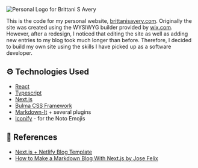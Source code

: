 ![Personal Logo for Brittani S Avery](https://user-images.githubusercontent.com/5512676/96328651-09cc4a00-100b-11eb-9961-dec8c00913f7.png)

This is the code for my personal website, [brittanisavery.com](https://brittanisavery.com). Originally the site was created using the WYSIWYG builder provided by [wix.com](https://wix.com). However, after a redesign, I noticed that editing the site as well as adding new entries to my blog took much longer than before. Therefore, I decided to build my own site using the skills I have picked up as a software developer.

## ⚙ Technologies Used

- [React](https://reactjs.org/)
- [Typescript](https://www.typescriptlang.org/)
- [Next.js](https://nextjs.org/)
- [Bulma CSS Framework](https://bulma.io/)
- [Markdown-It](https://markdown-it.github.io/) + several plugins
- [Iconify](https://iconify.design/) - for the Noto Emojis

## 📖 References

- [Next.js + Netlify Blog Template](https://github.com/wutali/nextjs-netlify-blog-template)
- [How to Make a Markdown Blog With Next.js by Jose Felix](https://jfelix.info/blog/how-to-make-a-static-blog-with-next-js)
